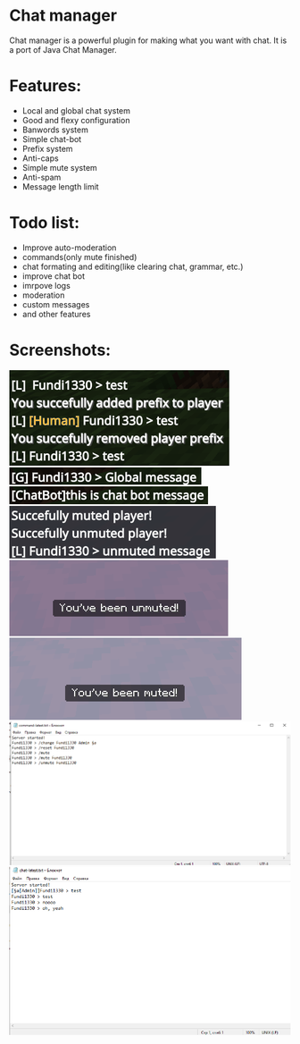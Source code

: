 # Chat manager
Chat manager is a powerful plugin for making what you want with chat. It is a port of Java Chat Manager.
# Features:
* Local and global chat system
* Good and flexy configuration
* Banwords system
* Simple chat-bot
* Prefix system
* Anti-caps
* Simple mute system
* Anti-spam
* Message length limit
# Todo list:
* Improve auto-moderation
* commands(only mute finished)
* chat formating and editing(like clearing chat, grammar, etc.)
* improve chat bot
* imrpove logs
* moderation
* custom messages
* and other features
# Screenshots:
![Local chat](img/Screenshot_21.png)<br>
![Global chat](img/Screenshot_22.png)<br>
![Chat bot](img/Screenshot_23.png)<br>
![Mutes example](img/Screenshot_38.png)<br>
![Unmute message](img/Screenshot_40.png)<br>
![Mute message](img/Screenshot_39.png)<br>
![Command log](img/Screenshot_41.png)<br>
![Chat log](img/Screenshot_42.png)
